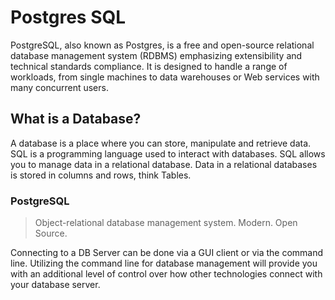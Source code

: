 # Postgres SQL
PostgreSQL, also known as Postgres, is a free and open-source relational database management system (RDBMS) emphasizing extensibility and technical standards compliance. It is designed to handle a range of workloads, from single machines to data warehouses or Web services with many concurrent users. 

## What is a Database? 
A database is a place where you can store, manipulate and retrieve data. SQL is a programming language used to interact with databases. SQL allows you to manage data in a relational database. Data in a relational databases is stored in columns and rows, think Tables. 

### PostgreSQL 
> Object-relational database management system. Modern. Open Source. 

Connecting to a DB Server can be done via a GUI client or via the command line. Utilizing the command line for database management will provide you with an additional level of control over how other technologies connect with your database server. 